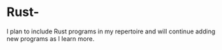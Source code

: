 # Rust-
I plan to include Rust programs in my repertoire and will continue adding new programs as I learn more.
